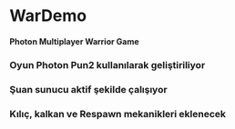 # WarDemo
#### Photon Multiplayer Warrior Game

### Oyun Photon Pun2 kullanılarak geliştiriliyor
### Şuan sunucu aktif şekilde çalışıyor 
### Kılıç, kalkan ve Respawn mekanikleri eklenecek

